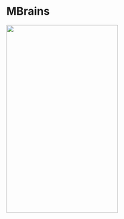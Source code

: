 # MBrains
<img src="https://raw.githubusercontent.com/NailPlay/MBrains/master/MBrains.gif" width="290" height="490" >



